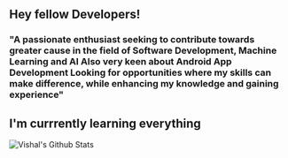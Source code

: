 ## Hey fellow Developers!
### "A passionate enthusiast seeking to contribute towards greater cause in the field of Software Development, Machine Learning and AI Also very keen about Android App Development Looking for opportunities where my skills can make difference, while enhancing my knowledge and gaining experience"

## I'm currrently learning everything


<img align="left" alt="Vishal's Github Stats" src="https://github-readme-stats.vercel.app/api?username=vishal181&show_icons=true&hide_border=true" />
